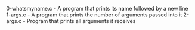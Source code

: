 0-whatsmyname.c - A program that prints its name followed by a new line
1-args.c - A program that prints the number of arguments passed into it
2-args.c - Program that prints all arguments it receives
